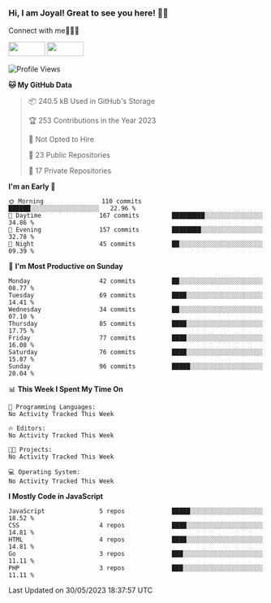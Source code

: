 ### Hi, I am Joyal! Great to see you here! 👨‍💻

Connect with me🧑🏼‍💻

[<img src="https://img.shields.io/badge/--twitter?label=Twitter&logo=Twitter&style=social"  width="72px" height="28px">](https://twitter.com/joyalDev) [<img src="https://img.shields.io/badge/--linkedin?label=LinkedIn&logo=LinkedIn&style=social"  width="72px" height="28px">](https://www.linkedin.com/in/joyal-raphel-588760191/)



<!--START_SECTION:waka-->
![Profile Views](http://img.shields.io/badge/Profile%20Views-0-blue)

**🐱 My GitHub Data** 

> 📦 240.5 kB Used in GitHub's Storage 
 > 
> 🏆 253 Contributions in the Year 2023
 > 
> 🚫 Not Opted to Hire
 > 
> 📜 23 Public Repositories 
 > 
> 🔑 17 Private Repositories 
 > 
**I'm an Early 🐤** 

```text
🌞 Morning                110 commits         ██████░░░░░░░░░░░░░░░░░░░   22.96 % 
🌆 Daytime                167 commits         █████████░░░░░░░░░░░░░░░░   34.86 % 
🌃 Evening                157 commits         ████████░░░░░░░░░░░░░░░░░   32.78 % 
🌙 Night                  45 commits          ██░░░░░░░░░░░░░░░░░░░░░░░   09.39 % 
```
📅 **I'm Most Productive on Sunday** 

```text
Monday                   42 commits          ██░░░░░░░░░░░░░░░░░░░░░░░   08.77 % 
Tuesday                  69 commits          ████░░░░░░░░░░░░░░░░░░░░░   14.41 % 
Wednesday                34 commits          ██░░░░░░░░░░░░░░░░░░░░░░░   07.10 % 
Thursday                 85 commits          ████░░░░░░░░░░░░░░░░░░░░░   17.75 % 
Friday                   77 commits          ████░░░░░░░░░░░░░░░░░░░░░   16.08 % 
Saturday                 76 commits          ████░░░░░░░░░░░░░░░░░░░░░   15.87 % 
Sunday                   96 commits          █████░░░░░░░░░░░░░░░░░░░░   20.04 % 
```


📊 **This Week I Spent My Time On** 

```text
💬 Programming Languages: 
No Activity Tracked This Week

🔥 Editors: 
No Activity Tracked This Week

🐱‍💻 Projects: 
No Activity Tracked This Week

💻 Operating System: 
No Activity Tracked This Week
```

**I Mostly Code in JavaScript** 

```text
JavaScript               5 repos             █████░░░░░░░░░░░░░░░░░░░░   18.52 % 
CSS                      4 repos             ████░░░░░░░░░░░░░░░░░░░░░   14.81 % 
HTML                     4 repos             ████░░░░░░░░░░░░░░░░░░░░░   14.81 % 
Go                       3 repos             ███░░░░░░░░░░░░░░░░░░░░░░   11.11 % 
PHP                      3 repos             ███░░░░░░░░░░░░░░░░░░░░░░   11.11 % 
```




 Last Updated on 30/05/2023 18:37:57 UTC
<!--END_SECTION:waka-->
